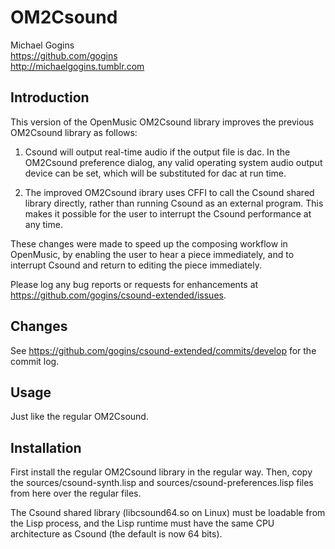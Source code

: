 # OM2Csound

Michael Gogins<br>
https://github.com/gogins<br>
http://michaelgogins.tumblr.com

## Introduction

This version of the OpenMusic OM2Csound library improves the previous OM2Csound 
library as follows:

1. Csound will output real-time audio if the output file is dac. In the 
OM2Csound preference dialog, any valid operating system audio output device 
can be set, which will be substituted for dac at run time.

2. The improved OM2Csound ibrary uses CFFI to call the Csound shared library 
directly, rather than running Csound as an external program. This makes it 
possible for the user to interrupt the Csound performance at any time.

These changes were made to speed up the composing workflow in OpenMusic, by 
enabling the user to hear a piece immediately, and to interrupt Csound and 
return to editing the piece immediately.

Please log any bug reports or requests for enhancements at https://github.com/gogins/csound-extended/issues.

## Changes

See https://github.com/gogins/csound-extended/commits/develop for the commit log.

## Usage

Just like the regular OM2Csound.

## Installation

First install the regular OM2Csound library in the regular way. Then, copy the 
sources/csound-synth.lisp and sources/csound-preferences.lisp files from 
here over the regular files.

The Csound shared library (libcsound64.so on Linux) must be loadable from 
the Lisp process, and the Lisp runtime must have the same CPU architecture 
as Csound (the default is now 64 bits).
